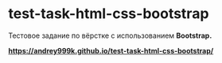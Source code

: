 # test-task-html-css-bootstrap

Тестовое задание по вёрстке с использованием <b>Bootstrap<b/>.

<https://andrey999k.github.io/test-task-html-css-bootstrap/>
